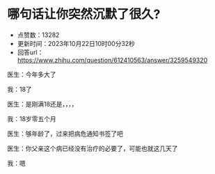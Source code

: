 # 哪句话让你突然沉默了很久?
- 点赞数：13282
- 更新时间：2023年10月22日10时00分32秒
- 回答url：https://www.zhihu.com/question/612410563/answer/3259549320
<body>
 <p data-pid="0x3DaswX">医生：今年多大了</p>
 <p data-pid="9QtNAo0I">我：18了</p>
 <p data-pid="rkElZe0Z">医生：是刚满18还是，，，，</p>
 <p data-pid="opcqUAis">我：18岁零五个月</p>
 <p data-pid="frVhMT1A">医生：够年龄了，过来把病危通知书签了吧</p>
 <p data-pid="Wmw20ojy">医生：你父亲这个病已经没有治疗的必要了，可能也就这几天了</p>
 <p data-pid="09XxgpZh">我：嗯</p>
 <p></p>
 <p></p>
</body>